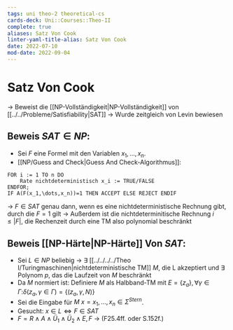 ```yaml
---
tags: uni theo-2 theoretical-cs
cards-deck: Uni::Courses::Theo-II
complete: true
aliases: Satz Von Cook
linter-yaml-title-alias: Satz Von Cook
date: 2022-07-10
mod-date: 2022-09-04
---
```


# Satz Von Cook
-> Beweist die [[NP-Vollständigkeit|NP-Vollständigkeit]] von [[../../Probleme/Satisfiability|SAT]]
-> Wurde zeitgleich von Levin bewiesen

## Beweis $SAT\in NP$:
- Sei $F$ eine Formel mit den Variablen $x_1,\dots,x_n$.
- [[NP/Guess and Check|Guess And Check-Algorithmus]]:
```
FOR i := 1 TO n DO
	Rate nichtdeterministisch x_i := TRUE/FALSE
ENDFOR;
IF A(F(x_1,\dots,x_n))=1 THEN ACCEPT ELSE REJECT ENDIF
```
-> $F\in SAT$ genau dann, wenn es eine nichtdeterministische Rechnung gibt, durch die $F=1$ gilt
-> Außerdem ist die nichtdeterminitische Rechnung $i\leq|F|$, die Rechenzeit durch eine TM also polynomial beschränkt

## Beweis [[NP-Härte|NP-Härte]] Von $SAT$:
- Sei $L \in NP$ beliebig
	-> $\exists$ [[../../../../Theo I/Turingmaschinen|nichtdeterministische TM]] $M$, die L akzeptiert und $\exists$ Polynom $p$, das die Laufzeit von $M$ beschränkt
- Da $M$ normiert ist: Definiere $M$ als Halbband-TM mit $E=\{z_a\},\forall\gamma\in\Gamma:$$\delta(z_a,\gamma\in\Gamma)=\{(z_a,\gamma,N)\}$
- Sei die Eingabe für $M~x = x_1,\dots,x_n\in\Sigma^{Stern}$.
- Gesucht: $x\in L\Leftrightarrow F\in SAT$
- $F = R \wedge A \wedge Ü_1 \wedge Ü_2 \wedge E, F$
-> (F25.4ff. oder S.152f.)
